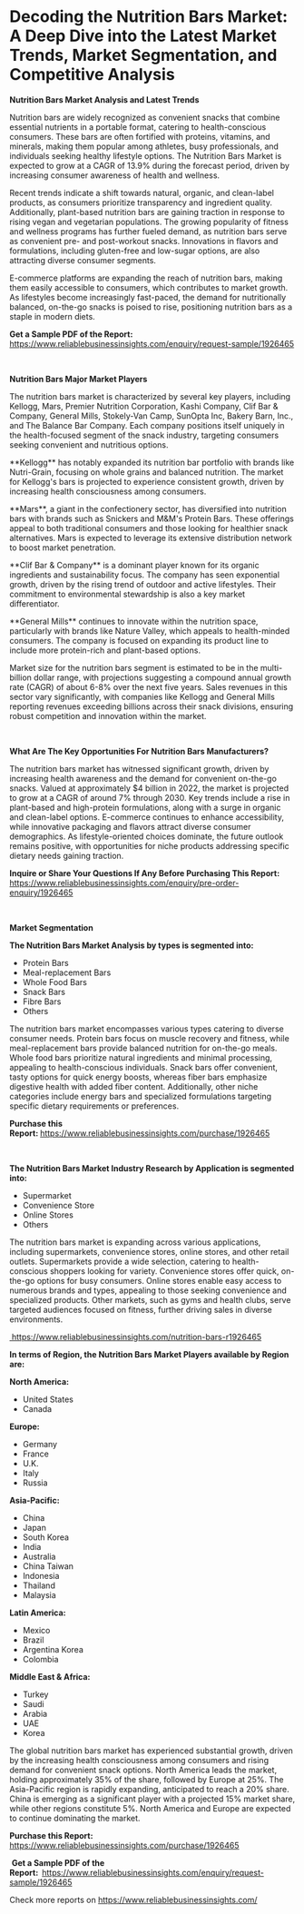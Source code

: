<p><h1>Decoding the Nutrition Bars Market: A Deep Dive into the Latest Market Trends, Market Segmentation, and Competitive Analysis</h1></p><p><strong>Nutrition Bars Market Analysis and Latest Trends</strong></p>
<p><p>Nutrition bars are widely recognized as convenient snacks that combine essential nutrients in a portable format, catering to health-conscious consumers. These bars are often fortified with proteins, vitamins, and minerals, making them popular among athletes, busy professionals, and individuals seeking healthy lifestyle options. The Nutrition Bars Market is expected to grow at a CAGR of 13.9% during the forecast period, driven by increasing consumer awareness of health and wellness.</p><p>Recent trends indicate a shift towards natural, organic, and clean-label products, as consumers prioritize transparency and ingredient quality. Additionally, plant-based nutrition bars are gaining traction in response to rising vegan and vegetarian populations. The growing popularity of fitness and wellness programs has further fueled demand, as nutrition bars serve as convenient pre- and post-workout snacks. Innovations in flavors and formulations, including gluten-free and low-sugar options, are also attracting diverse consumer segments.</p><p>E-commerce platforms are expanding the reach of nutrition bars, making them easily accessible to consumers, which contributes to market growth. As lifestyles become increasingly fast-paced, the demand for nutritionally balanced, on-the-go snacks is poised to rise, positioning nutrition bars as a staple in modern diets.</p></p>
<p><strong>Get a Sample PDF of the Report:&nbsp;</strong> <a href="https://www.reliablebusinessinsights.com/enquiry/request-sample/1926465?utm_campaign=2224&utm_medium=2&utm_source=Github&utm_content=ia&utm_term=07042025&utm_id=nutrition-bars">https://www.reliablebusinessinsights.com/enquiry/request-sample/1926465</a></p>
<p>&nbsp;</p>
<p><strong>Nutrition Bars Major Market Players</strong></p>
<p><p>The nutrition bars market is characterized by several key players, including Kellogg, Mars, Premier Nutrition Corporation, Kashi Company, Clif Bar & Company, General Mills, Stokely-Van Camp, SunOpta Inc, Bakery Barn, Inc., and The Balance Bar Company. Each company positions itself uniquely in the health-focused segment of the snack industry, targeting consumers seeking convenient and nutritious options.</p><p>**Kellogg** has notably expanded its nutrition bar portfolio with brands like Nutri-Grain, focusing on whole grains and balanced nutrition. The market for Kellogg's bars is projected to experience consistent growth, driven by increasing health consciousness among consumers.</p><p>**Mars**, a giant in the confectionery sector, has diversified into nutrition bars with brands such as Snickers and M&M's Protein Bars. These offerings appeal to both traditional consumers and those looking for healthier snack alternatives. Mars is expected to leverage its extensive distribution network to boost market penetration.</p><p>**Clif Bar & Company** is a dominant player known for its organic ingredients and sustainability focus. The company has seen exponential growth, driven by the rising trend of outdoor and active lifestyles. Their commitment to environmental stewardship is also a key market differentiator.</p><p>**General Mills** continues to innovate within the nutrition space, particularly with brands like Nature Valley, which appeals to health-minded consumers. The company is focused on expanding its product line to include more protein-rich and plant-based options.</p><p>Market size for the nutrition bars segment is estimated to be in the multi-billion dollar range, with projections suggesting a compound annual growth rate (CAGR) of about 6-8% over the next five years. Sales revenues in this sector vary significantly, with companies like Kellogg and General Mills reporting revenues exceeding billions across their snack divisions, ensuring robust competition and innovation within the market.</p></p>
<p>&nbsp;</p>
<p><strong>What Are The Key Opportunities For Nutrition Bars Manufacturers?</strong></p>
<p><p>The nutrition bars market has witnessed significant growth, driven by increasing health awareness and the demand for convenient on-the-go snacks. Valued at approximately $4 billion in 2022, the market is projected to grow at a CAGR of around 7% through 2030. Key trends include a rise in plant-based and high-protein formulations, along with a surge in organic and clean-label options. E-commerce continues to enhance accessibility, while innovative packaging and flavors attract diverse consumer demographics. As lifestyle-oriented choices dominate, the future outlook remains positive, with opportunities for niche products addressing specific dietary needs gaining traction.</p></p>
<p><strong>Inquire or Share Your Questions If Any Before Purchasing This Report:</strong> <a href="https://www.reliablebusinessinsights.com/enquiry/pre-order-enquiry/1926465?utm_campaign=2224&utm_medium=2&utm_source=Github&utm_content=ia&utm_term=07042025&utm_id=nutrition-bars">https://www.reliablebusinessinsights.com/enquiry/pre-order-enquiry/1926465</a></p>
<p>&nbsp;</p>
<p><strong>Market Segmentation</strong></p>
<p><strong>The Nutrition Bars Market Analysis by types is segmented into:</strong></p>
<p><ul><li>Protein Bars</li><li>Meal-replacement Bars</li><li>Whole Food Bars</li><li>Snack Bars</li><li>Fibre Bars</li><li>Others</li></ul></p>
<p><p>The nutrition bars market encompasses various types catering to diverse consumer needs. Protein bars focus on muscle recovery and fitness, while meal-replacement bars provide balanced nutrition for on-the-go meals. Whole food bars prioritize natural ingredients and minimal processing, appealing to health-conscious individuals. Snack bars offer convenient, tasty options for quick energy boosts, whereas fiber bars emphasize digestive health with added fiber content. Additionally, other niche categories include energy bars and specialized formulations targeting specific dietary requirements or preferences.</p></p>
<p><strong>Purchase this Report:&nbsp;</strong><a href="https://www.reliablebusinessinsights.com/purchase/1926465?utm_campaign=2224&utm_medium=2&utm_source=Github&utm_content=ia&utm_term=07042025&utm_id=nutrition-bars">https://www.reliablebusinessinsights.com/purchase/1926465</a></p>
<p>&nbsp;</p>
<p><strong>The Nutrition Bars Market Industry Research by Application is segmented into:</strong></p>
<p><ul><li>Supermarket</li><li>Convenience Store</li><li>Online Stores</li><li>Others</li></ul></p>
<p><p>The nutrition bars market is expanding across various applications, including supermarkets, convenience stores, online stores, and other retail outlets. Supermarkets provide a wide selection, catering to health-conscious shoppers looking for variety. Convenience stores offer quick, on-the-go options for busy consumers. Online stores enable easy access to numerous brands and types, appealing to those seeking convenience and specialized products. Other markets, such as gyms and health clubs, serve targeted audiences focused on fitness, further driving sales in diverse environments.</p></p>
<p><a href="https://www.reliablebusinessinsights.com/nutrition-bars-r1926465?utm_campaign=2224&utm_medium=2&utm_source=Github&utm_content=ia&utm_term=07042025&utm_id=nutrition-bars">&nbsp;https://www.reliablebusinessinsights.com/nutrition-bars-r1926465</a></p>
<p><strong>In terms of Region, the Nutrition Bars Market Players available by Region are:</strong></p>
<p>
    <p> <strong> North America: </strong>
        <ul>
            <li>United States</li>
            <li>Canada</li>
        </ul>
        </p> 
    <p> <strong> Europe: </strong>
        <ul>
            <li>Germany</li>
            <li>France</li>
            <li>U.K.</li>
            <li>Italy</li>
            <li>Russia</li>
        </ul>
        </p> 
    <p> <strong> Asia-Pacific: </strong>
        <ul>
            <li>China</li>
            <li>Japan</li>
            <li>South Korea</li>
            <li>India</li>
            <li>Australia</li>
            <li>China Taiwan</li>
            <li>Indonesia</li>
            <li>Thailand</li>
            <li>Malaysia</li>
        </ul>
        </p> 
    <p> <strong> Latin America: </strong>
        <ul>
            <li>Mexico</li>
            <li>Brazil</li>
            <li>Argentina Korea</li>
            <li>Colombia</li>
        </ul>
        </p> 
    <p> <strong> Middle East & Africa: </strong>
        <ul>
            <li>Turkey</li>
            <li>Saudi</li>
            <li>Arabia</li>
            <li>UAE</li>
            <li>Korea</li>
        </ul>
    </p>
    </p>
<p><p>The global nutrition bars market has experienced substantial growth, driven by the increasing health consciousness among consumers and rising demand for convenient snack options. North America leads the market, holding approximately 35% of the share, followed by Europe at 25%. The Asia-Pacific region is rapidly expanding, anticipated to reach a 20% share. China is emerging as a significant player with a projected 15% market share, while other regions constitute 5%. North America and Europe are expected to continue dominating the market.</p></p>
<p><strong>Purchase this Report: </strong><a href="https://www.reliablebusinessinsights.com/purchase/1926465?utm_campaign=2224&utm_medium=2&utm_source=Github&utm_content=ia&utm_term=07042025&utm_id=nutrition-bars">https://www.reliablebusinessinsights.com/purchase/1926465</a></p>
<p>&nbsp;<strong>Get a Sample PDF of the Report:&nbsp;&nbsp;</strong><a href="https://www.reliablebusinessinsights.com/enquiry/request-sample/1926465?utm_campaign=2224&utm_medium=2&utm_source=Github&utm_content=ia&utm_term=07042025&utm_id=nutrition-bars">https://www.reliablebusinessinsights.com/enquiry/request-sample/1926465</a></p>
<p><strong></strong></p>
<p>Check more reports on <a href="https://www.reliablebusinessinsights.com/?utm_campaign=2224&utm_medium=2&utm_source=Github&utm_content=ia&utm_term=07042025&utm_id=nutrition-bars">https://www.reliablebusinessinsights.com/</a></p>